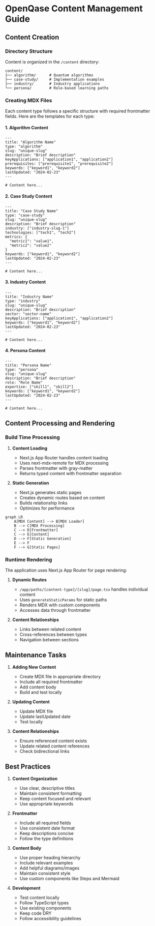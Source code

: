 # OpenQase Content Management Guide

## Content Creation

### Directory Structure

Content is organized in the `/content` directory:
```
content/
├── algorithm/      # Quantum algorithms
├── case-study/     # Implementation examples
├── industry/       # Industry applications
└── persona/        # Role-based learning paths
```

### Creating MDX Files

Each content type follows a specific structure with required frontmatter fields. Here are the templates for each type:

#### 1. Algorithm Content
```mdx
---
title: "Algorithm Name"
type: "algorithm"
slug: "unique-slug"
description: "Brief description"
keyApplications: ["application1", "application2"]
prerequisites: ["prerequisite1", "prerequisite2"]
keywords: ["keyword1", "keyword2"]
lastUpdated: "2024-02-23"
---

# Content here...
```

#### 2. Case Study Content
```mdx
---
title: "Case Study Name"
type: "case-study"
slug: "unique-slug"
description: "Brief description"
industry: ["industry-slug-1"]
technologies: ["tech1", "tech2"]
metrics: {
  "metric1": "value1",
  "metric2": "value2"
}
keywords: ["keyword1", "keyword2"]
lastUpdated: "2024-02-23"
---

# Content here...
```

#### 3. Industry Content
```mdx
---
title: "Industry Name"
type: "industry"
slug: "unique-slug"
description: "Brief description"
sector: "sector-name"
keyApplications: ["application1", "application2"]
keywords: ["keyword1", "keyword2"]
lastUpdated: "2024-02-23"
---

# Content here...
```

#### 4. Persona Content
```mdx
---
title: "Persona Name"
type: "persona"
slug: "unique-slug"
description: "Brief description"
role: "Role Name"
expertise: ["skill1", "skill2"]
keywords: ["keyword1", "keyword2"]
lastUpdated: "2024-02-23"
---

# Content here...
```

## Content Processing and Rendering

### Build Time Processing

1. **Content Loading**
   - Next.js App Router handles content loading
   - Uses next-mdx-remote for MDX processing
   - Parses frontmatter with gray-matter
   - Returns typed content with frontmatter separation

2. **Static Generation**
   - Next.js generates static pages
   - Creates dynamic routes based on content
   - Builds relationship links
   - Optimizes for performance

```mermaid
graph LR
    A[MDX Content] --> B[MDX Loader]
    B --> C[MDX Processing]
    C --> D[Frontmatter]
    C --> E[Content]
    D --> F[Static Generation]
    E --> F
    F --> G[Static Pages]
```

### Runtime Rendering

The application uses Next.js App Router for page rendering:

1. **Dynamic Routes**
   - `/app/paths/[content-type]/[slug]/page.tsx` handles individual content
   - Uses `generateStaticParams` for static paths
   - Renders MDX with custom components
   - Accesses data through frontmatter

2. **Content Relationships**
   - Links between related content
   - Cross-references between types
   - Navigation between sections

## Maintenance Tasks

1. **Adding New Content**
   - Create MDX file in appropriate directory
   - Include all required frontmatter
   - Add content body
   - Build and test locally

2. **Updating Content**
   - Update MDX file
   - Update lastUpdated date
   - Test locally

3. **Content Relationships**
   - Ensure referenced content exists
   - Update related content references
   - Check bidirectional links

## Best Practices

1. **Content Organization**
   - Use clear, descriptive titles
   - Maintain consistent formatting
   - Keep content focused and relevant
   - Use appropriate keywords

2. **Frontmatter**
   - Include all required fields
   - Use consistent date format
   - Keep descriptions concise
   - Follow the type definitions

3. **Content Body**
   - Use proper heading hierarchy
   - Include relevant examples
   - Add helpful diagrams/images
   - Maintain consistent style
   - Use custom components like Steps and Mermaid

4. **Development**
   - Test content locally
   - Follow TypeScript types
   - Use existing components
   - Keep code DRY
   - Follow accessibility guidelines